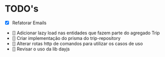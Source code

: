 # TODO's

- [x] Refatorar Emails
- [] Adicionar lazy load nas entidades que fazem parte do agregado Trip
- [] Criar implementação do prisma do trip-repository
- [] Alterar rotas http de comandos para utilizar os casos de uso
- [] Revisar o uso da lib dayjs

